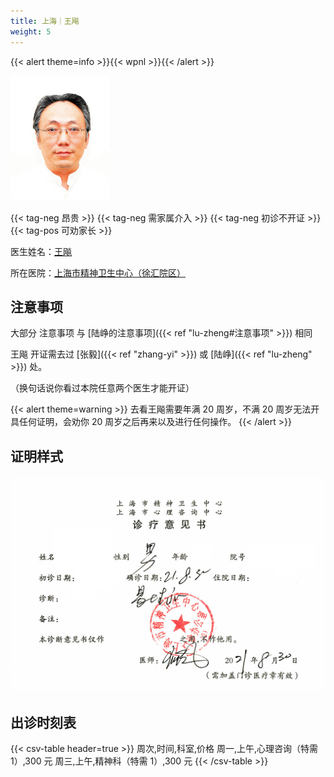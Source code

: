 ```yaml
---
title: 上海｜王飚
weight: 5
---
```


{{< alert theme=info >}}{{< wpnl >}}{{< /alert >}}

![doctor](doctor.jpg)

{{< tag-neg 昂贵 >}} {{< tag-neg 需家属介入 >}} {{< tag-neg 初诊不开证 >}} {{< tag-pos 可劝家长 >}}

医生姓名：[王飚](http://www.smhc.org.cn/MedicalGuide/contents/49/56.html)

所在医院：[上海市精神卫生中心（徐汇院区）](https://amap.com/place/B0HR6N4LN1)

## 注意事项

大部分 注意事项 与 [陆峥的注意事项]({{< ref "lu-zheng#注意事项" >}}) 相同

王飚 开证需去过 [张毅]({{< ref "zhang-yi" >}}) 或 [陆峥]({{< ref "lu-zheng" >}}) 处。

（换句话说你看过本院任意两个医生才能开证）

{{< alert theme=warning >}}
去看王飚需要年满 20 周岁，不满 20 周岁无法开具任何证明，会劝你 20 周岁之后再来以及进行任何操作。
{{< /alert >}}

## 证明样式

![证明](proof.jpg)

## 出诊时刻表

{{< csv-table header=true >}}
周次,时间,科室,价格
周一,上午,心理咨询（特需 1）,300 元
周三,上午,精神科（特需 1）,300 元
{{< /csv-table >}}

